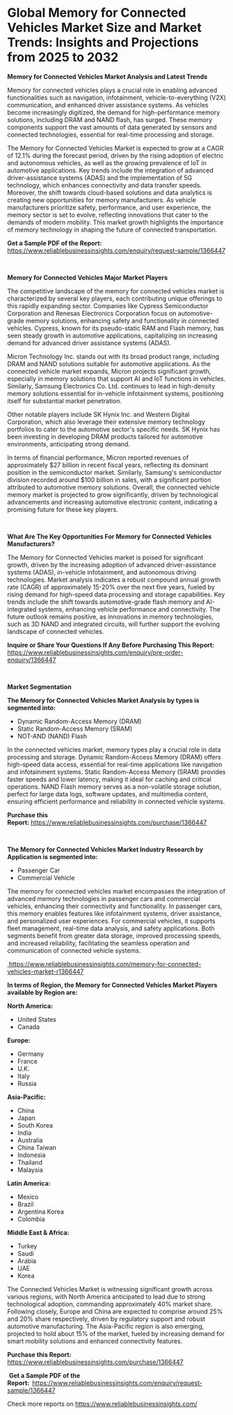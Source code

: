<p><h1>Global Memory for Connected Vehicles Market Size and Market Trends: Insights and Projections from 2025 to 2032</h1></p><p><strong>Memory for Connected Vehicles Market Analysis and Latest Trends</strong></p>
<p><p>Memory for connected vehicles plays a crucial role in enabling advanced functionalities such as navigation, infotainment, vehicle-to-everything (V2X) communication, and enhanced driver assistance systems. As vehicles become increasingly digitized, the demand for high-performance memory solutions, including DRAM and NAND flash, has surged. These memory components support the vast amounts of data generated by sensors and connected technologies, essential for real-time processing and storage.</p><p>The Memory for Connected Vehicles Market is expected to grow at a CAGR of 12.1% during the forecast period, driven by the rising adoption of electric and autonomous vehicles, as well as the growing prevalence of IoT in automotive applications. Key trends include the integration of advanced driver-assistance systems (ADAS) and the implementation of 5G technology, which enhances connectivity and data transfer speeds. Moreover, the shift towards cloud-based solutions and data analytics is creating new opportunities for memory manufacturers. As vehicle manufacturers prioritize safety, performance, and user experience, the memory sector is set to evolve, reflecting innovations that cater to the demands of modern mobility. This market growth highlights the importance of memory technology in shaping the future of connected transportation.</p></p>
<p><strong>Get a Sample PDF of the Report:&nbsp;</strong> <a href="https://www.reliablebusinessinsights.com/enquiry/request-sample/1366447?utm_campaign=2953&utm_medium=2&utm_source=Github&utm_content=ia&utm_term=22032025&utm_id=memory-for-connected-vehicles">https://www.reliablebusinessinsights.com/enquiry/request-sample/1366447</a></p>
<p>&nbsp;</p>
<p><strong>Memory for Connected Vehicles Major Market Players</strong></p>
<p><p>The competitive landscape of the memory for connected vehicles market is characterized by several key players, each contributing unique offerings to this rapidly expanding sector. Companies like Cypress Semiconductor Corporation and Renesas Electronics Corporation focus on automotive-grade memory solutions, enhancing safety and functionality in connected vehicles. Cypress, known for its pseudo-static RAM and Flash memory, has seen steady growth in automotive applications, capitalizing on increasing demand for advanced driver assistance systems (ADAS).</p><p>Micron Technology Inc. stands out with its broad product range, including DRAM and NAND solutions suitable for automotive applications. As the connected vehicle market expands, Micron projects significant growth, especially in memory solutions that support AI and IoT functions in vehicles. Similarly, Samsung Electronics Co. Ltd. continues to lead in high-density memory solutions essential for in-vehicle infotainment systems, positioning itself for substantial market penetration.</p><p>Other notable players include SK Hynix Inc. and Western Digital Corporation, which also leverage their extensive memory technology portfolios to cater to the automotive sector's specific needs. SK Hynix has been investing in developing DRAM products tailored for automotive environments, anticipating strong demand.</p><p>In terms of financial performance, Micron reported revenues of approximately $27 billion in recent fiscal years, reflecting its dominant position in the semiconductor market. Similarly, Samsung's semiconductor division recorded around $100 billion in sales, with a significant portion attributed to automotive memory solutions. Overall, the connected vehicle memory market is projected to grow significantly, driven by technological advancements and increasing automotive electronic content, indicating a promising future for these key players.</p></p>
<p>&nbsp;</p>
<p><strong>What Are The Key Opportunities For Memory for Connected Vehicles Manufacturers?</strong></p>
<p><p>The Memory for Connected Vehicles market is poised for significant growth, driven by the increasing adoption of advanced driver-assistance systems (ADAS), in-vehicle infotainment, and autonomous driving technologies. Market analysis indicates a robust compound annual growth rate (CAGR) of approximately 15-20% over the next five years, fueled by rising demand for high-speed data processing and storage capabilities. Key trends include the shift towards automotive-grade flash memory and AI-integrated systems, enhancing vehicle performance and connectivity. The future outlook remains positive, as innovations in memory technologies, such as 3D NAND and integrated circuits, will further support the evolving landscape of connected vehicles.</p></p>
<p><strong>Inquire or Share Your Questions If Any Before Purchasing This Report:</strong> <a href="https://www.reliablebusinessinsights.com/enquiry/pre-order-enquiry/1366447?utm_campaign=2953&utm_medium=2&utm_source=Github&utm_content=ia&utm_term=22032025&utm_id=memory-for-connected-vehicles">https://www.reliablebusinessinsights.com/enquiry/pre-order-enquiry/1366447</a></p>
<p>&nbsp;</p>
<p><strong>Market Segmentation</strong></p>
<p><strong>The Memory for Connected Vehicles Market Analysis by types is segmented into:</strong></p>
<p><ul><li>Dynamic Random-Access Memory (DRAM)</li><li>Static Random-Access Memory (SRAM)</li><li>NOT-AND (NAND) Flash</li></ul></p>
<p><p>In the connected vehicles market, memory types play a crucial role in data processing and storage. Dynamic Random-Access Memory (DRAM) offers high-speed data access, essential for real-time applications like navigation and infotainment systems. Static Random-Access Memory (SRAM) provides faster speeds and lower latency, making it ideal for caching and critical operations. NAND Flash memory serves as a non-volatile storage solution, perfect for large data logs, software updates, and multimedia content, ensuring efficient performance and reliability in connected vehicle systems.</p></p>
<p><strong>Purchase this Report:&nbsp;</strong><a href="https://www.reliablebusinessinsights.com/purchase/1366447?utm_campaign=2953&utm_medium=2&utm_source=Github&utm_content=ia&utm_term=22032025&utm_id=memory-for-connected-vehicles">https://www.reliablebusinessinsights.com/purchase/1366447</a></p>
<p>&nbsp;</p>
<p><strong>The Memory for Connected Vehicles Market Industry Research by Application is segmented into:</strong></p>
<p><ul><li>Passenger Car</li><li>Commercial Vehicle</li></ul></p>
<p><p>The memory for connected vehicles market encompasses the integration of advanced memory technologies in passenger cars and commercial vehicles, enhancing their connectivity and functionality. In passenger cars, this memory enables features like infotainment systems, driver assistance, and personalized user experiences. For commercial vehicles, it supports fleet management, real-time data analysis, and safety applications. Both segments benefit from greater data storage, improved processing speeds, and increased reliability, facilitating the seamless operation and communication of connected vehicle systems.</p></p>
<p><a href="https://www.reliablebusinessinsights.com/memory-for-connected-vehicles-market-r1366447?utm_campaign=2953&utm_medium=2&utm_source=Github&utm_content=ia&utm_term=22032025&utm_id=memory-for-connected-vehicles">&nbsp;https://www.reliablebusinessinsights.com/memory-for-connected-vehicles-market-r1366447</a></p>
<p><strong>In terms of Region, the Memory for Connected Vehicles Market Players available by Region are:</strong></p>
<p>
    <p> <strong> North America: </strong>
        <ul>
            <li>United States</li>
            <li>Canada</li>
        </ul>
        </p> 
    <p> <strong> Europe: </strong>
        <ul>
            <li>Germany</li>
            <li>France</li>
            <li>U.K.</li>
            <li>Italy</li>
            <li>Russia</li>
        </ul>
        </p> 
    <p> <strong> Asia-Pacific: </strong>
        <ul>
            <li>China</li>
            <li>Japan</li>
            <li>South Korea</li>
            <li>India</li>
            <li>Australia</li>
            <li>China Taiwan</li>
            <li>Indonesia</li>
            <li>Thailand</li>
            <li>Malaysia</li>
        </ul>
        </p> 
    <p> <strong> Latin America: </strong>
        <ul>
            <li>Mexico</li>
            <li>Brazil</li>
            <li>Argentina Korea</li>
            <li>Colombia</li>
        </ul>
        </p> 
    <p> <strong> Middle East & Africa: </strong>
        <ul>
            <li>Turkey</li>
            <li>Saudi</li>
            <li>Arabia</li>
            <li>UAE</li>
            <li>Korea</li>
        </ul>
    </p>
    </p>
<p><p>The Connected Vehicles Market is witnessing significant growth across various regions, with North America anticipated to lead due to strong technological adoption, commanding approximately 40% market share. Following closely, Europe and China are expected to comprise around 25% and 20% share respectively, driven by regulatory support and robust automotive manufacturing. The Asia-Pacific region is also emerging, projected to hold about 15% of the market, fueled by increasing demand for smart mobility solutions and enhanced connectivity features.</p></p>
<p><strong>Purchase this Report: </strong><a href="https://www.reliablebusinessinsights.com/purchase/1366447?utm_campaign=2953&utm_medium=2&utm_source=Github&utm_content=ia&utm_term=22032025&utm_id=memory-for-connected-vehicles">https://www.reliablebusinessinsights.com/purchase/1366447</a></p>
<p>&nbsp;<strong>Get a Sample PDF of the Report:&nbsp;&nbsp;</strong><a href="https://www.reliablebusinessinsights.com/enquiry/request-sample/1366447?utm_campaign=2953&utm_medium=2&utm_source=Github&utm_content=ia&utm_term=22032025&utm_id=memory-for-connected-vehicles">https://www.reliablebusinessinsights.com/enquiry/request-sample/1366447</a></p>
<p><strong></strong></p>
<p>Check more reports on <a href="https://www.reliablebusinessinsights.com/?utm_campaign=2953&utm_medium=2&utm_source=Github&utm_content=ia&utm_term=22032025&utm_id=memory-for-connected-vehicles">https://www.reliablebusinessinsights.com/</a></p>